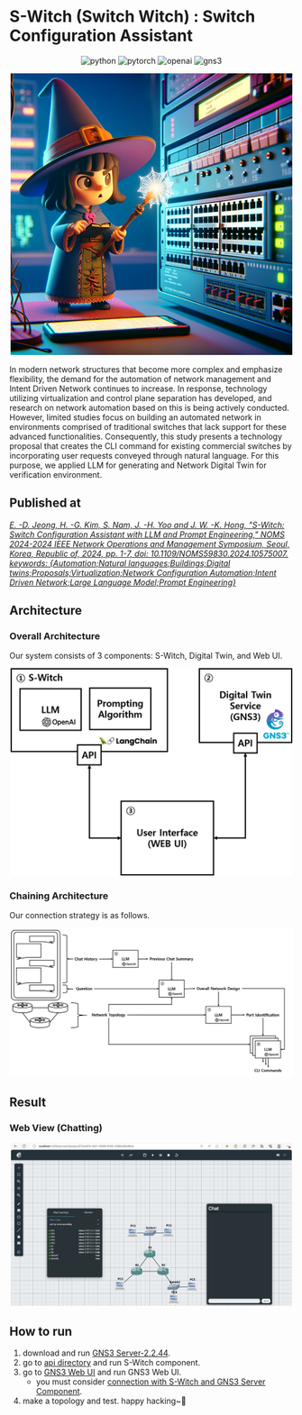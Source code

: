 # S-Witch (Switch Witch) : Switch Configuration Assistant

<div align="center">
  
  ![python](https://img.shields.io/badge/python-3.11-brightgreen)
  ![pytorch](https://img.shields.io/badge/langchain-0.0.352-orange)
  ![openai](https://img.shields.io/badge/openai-0.28.1-blueviolet)
  ![gns3](https://img.shields.io/badge/gns3-2.2.44-blue)
  
</div>

<div align="center">

  ![thumbnail](/imgs/S-Witch.png)

</div>


In modern network structures that become more complex and emphasize flexibility, the demand for the automation of network management and Intent Driven Network continues to increase. In response, technology utilizing virtualization and control plane separation has developed, and research on network automation based on this is being actively conducted. However, limited studies focus on building an automated network in environments comprised of traditional switches that lack support for these advanced functionalities. Consequently, this study presents a technology proposal that creates the CLI command for existing commercial switches by incorporating user requests conveyed through natural language. For this purpose, we applied LLM for generating and Network Digital Twin for verification environment.

## Published at

[_E. -D. Jeong, H. -G. Kim, S. Nam, J. -H. Yoo and J. W. -K. Hong, "S-Witch: Switch Configuration Assistant with LLM and Prompt Engineering," NOMS 2024-2024 IEEE Network Operations and Management Symposium, Seoul, Korea, Republic of, 2024, pp. 1-7, doi: 10.1109/NOMS59830.2024.10575007. keywords: {Automation;Natural languages;Buildings;Digital twins;Proposals;Virtualization;Network Configuration Automation;Intent Driven Network;Large Language Model;Prompt Engineering}_](https://ieeexplore.ieee.org/document/10575007)

## Architecture

### Overall Architecture

Our system consists of 3 components: S-Witch, Digital Twin, and Web UI.

<div align="center">
  <img src="./imgs/overall-architecture.png" width="500px" />
</div>

### Chaining Architecture

Our connection strategy is as follows.

<div align="center">
  <img src="./imgs/llm-chaining.png" width="800px" />
</div>

## Result

### Web View (Chatting)

<div align="center">
  <img src="./imgs/web-ui.png" width="500px" />
</div>

## How to run

1. download and run [GNS3 Server-2.2.44](https://github.com/GNS3/gns3-server).
2. go to [api directory](/api) and run S-Witch component.
3. go to [GNS3 Web UI](https://github.com/euidong/gns3-web-ui) and run GNS3 Web UI.
   - you must consider [connection with S-Witch and GNS3 Server Component](https://github.com/euidong/S-Witch/README.md#overall-architecture).
4. make a topology and test. happy hacking~🤗
